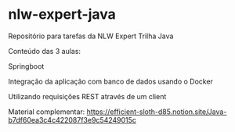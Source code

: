 # nlw-expert-java
 Repositório para tarefas da NLW Expert Trilha Java

Conteúdo das 3 aulas:

Springboot

Integração da aplicação com banco de dados usando o Docker

Utilizando requisições REST através de um client

Material complementar: https://efficient-sloth-d85.notion.site/Java-b7df60ea3c4c422087f3e9c54249015c
